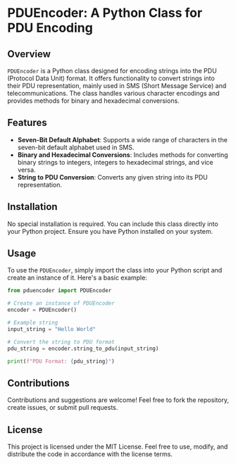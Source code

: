 # PDUEncoder: A Python Class for PDU Encoding

## Overview
`PDUEncoder` is a Python class designed for encoding strings into the PDU (Protocol Data Unit) format. It offers functionality to convert strings into their PDU representation, mainly used in SMS (Short Message Service) and telecommunications. The class handles various character encodings and provides methods for binary and hexadecimal conversions.

## Features
- **Seven-Bit Default Alphabet**: Supports a wide range of characters in the seven-bit default alphabet used in SMS.
- **Binary and Hexadecimal Conversions**: Includes methods for converting binary strings to integers, integers to hexadecimal strings, and vice versa.
- **String to PDU Conversion**: Converts any given string into its PDU representation.

## Installation
No special installation is required. You can include this class directly into your Python project. Ensure you have Python installed on your system.

## Usage
To use the `PDUEncoder`, simply import the class into your Python script and create an instance of it. Here's a basic example:

```python
from pduencoder import PDUEncoder

# Create an instance of PDUEncoder
encoder = PDUEncoder()

# Example string
input_string = "Hello World"

# Convert the string to PDU format
pdu_string = encoder.string_to_pdu(input_string)

print(f"PDU Format: {pdu_string}")
```

## Contributions

Contributions and suggestions are welcome! Feel free to fork the repository, create issues, or submit pull requests.

## License
This project is licensed under the MIT License. Feel free to use, modify, and distribute the code in accordance with the license terms.
